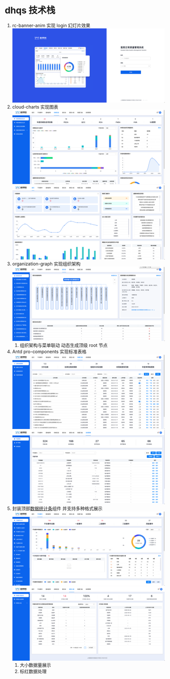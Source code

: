 # dhqs 技术栈

1. rc-banner-anim 实现 login 幻灯片效果
   ![banner](./images/2登录.jpg)
   <!-- ![banner](./项目视频/登录.mov) -->
2. cloud-charts 实现图表
   ![cloud-charts](./images/6持续改进.jpg)
   ![cloud-charts](./images/3首页.jpg)
3. organization-graph 实现组织架构
   ![organization](./images/7委员会.jpg)
   1. 组织架构与菜单联动 动态生成顶级 root 节点
4. Antd pro-components 实现标准表格
   ![ProTable](./images/9制度汇编.jpg)
   ![ProTable](./images/10系统管理.jpg)
5. 封装顶部[数据统计条](packages/adverse-event-ui/src/routes/statistics/reportDept/topStatistics/index.tsx)组件 并支持多种格式展示
   ![topStatistics](./images/4不良事件.jpg)
   ![topStatistics](./images/8质控小组.jpg)
   1. 大小数据量展示
   2. 标红数据处理
